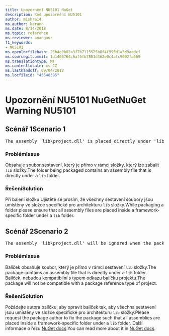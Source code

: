 ```yaml
---
title: Upozornění NU5101 NuGet
description: Kód upozornění NU5101
author: mishra14
ms.author: karann
ms.date: 8/14/2018
ms.topic: reference
ms.reviewer: anangaur
f1_keywords:
- NU5101
ms.openlocfilehash: 25b4c0b02a3f7b7115525b8f4f995d1a3d9aedcf
ms.sourcegitcommit: 1d1406764c6af5fb7801d462e0c4afc9092fa569
ms.translationtype: MT
ms.contentlocale: cs-CZ
ms.lasthandoff: 09/04/2018
ms.locfileid: "43548395"
---
```

# <a name="nuget-warning-nu5101"></a><span data-ttu-id="c9340-103">Upozornění NU5101 NuGet</span><span class="sxs-lookup"><span data-stu-id="c9340-103">NuGet Warning NU5101</span></span>

## <a name="scenario-1"></a><span data-ttu-id="c9340-104">Scénář 1</span><span class="sxs-lookup"><span data-stu-id="c9340-104">Scenario 1</span></span>
<pre>The assembly 'lib\project.dll' is placed directly under 'lib' folder. It is recommended that assemblies be placed inside a framework-specific folder. Move it into a framework-specific folder.</pre>

### <a name="issue"></a><span data-ttu-id="c9340-105">Problém</span><span class="sxs-lookup"><span data-stu-id="c9340-105">Issue</span></span>

<span data-ttu-id="c9340-106">Obsahuje soubor sestavení, který je přímo v rámci složky, který lze zabalit `lib` složky.</span><span class="sxs-lookup"><span data-stu-id="c9340-106">The folder being packaged contains an assembly file that is directly under a `lib` folder.</span></span>


### <a name="solution"></a><span data-ttu-id="c9340-107">Řešení</span><span class="sxs-lookup"><span data-stu-id="c9340-107">Solution</span></span>

<span data-ttu-id="c9340-108">Při balení složku Ujistěte se prosím, že všechny sestavení soubory jsou umístěny ve složce specifické pro architekturu `lib` složky.</span><span class="sxs-lookup"><span data-stu-id="c9340-108">While packaging a folder please ensure that all assembly files are placed inside a framework-specific folder under a `lib` folder.</span></span>


## <a name="scenario-2"></a><span data-ttu-id="c9340-109">Scénář 2</span><span class="sxs-lookup"><span data-stu-id="c9340-109">Scenario 2</span></span>
<pre>The assembly 'lib\project.dll' will be ignored when the package is installed after the migration.</pre>

### <a name="issue"></a><span data-ttu-id="c9340-110">Problém</span><span class="sxs-lookup"><span data-stu-id="c9340-110">Issue</span></span>

<span data-ttu-id="c9340-111">Balíček obsahuje soubor, který je přímo v rámci sestavení `lib` složky.</span><span class="sxs-lookup"><span data-stu-id="c9340-111">The package contains an assembly file that is directly under a `lib` folder.</span></span> <span data-ttu-id="c9340-112">Balíček, nebudou kompatibilní s typem odkazu balíčku projektu.</span><span class="sxs-lookup"><span data-stu-id="c9340-112">The package will not be compatible with a package reference type of project.</span></span>


### <a name="solution"></a><span data-ttu-id="c9340-113">Řešení</span><span class="sxs-lookup"><span data-stu-id="c9340-113">Solution</span></span>

<span data-ttu-id="c9340-114">Požádejte autora balíčku, aby opravit balíček tak, aby všechna sestavení jsou umístěny ve složce specifické pro architekturu `lib` složky.</span><span class="sxs-lookup"><span data-stu-id="c9340-114">Please request the package author to fix the package such that all assemblies are placed inside a framework-specific folder under a `lib` folder.</span></span> <span data-ttu-id="c9340-115">Další informace o řezu [NuGet docs](https://docs.microsoft.com/en-us/nuget/reference/migrate-packages-config-to-package-reference).</span><span class="sxs-lookup"><span data-stu-id="c9340-115">You can read more about it in [NuGet docs](https://docs.microsoft.com/en-us/nuget/reference/migrate-packages-config-to-package-reference).</span></span>


